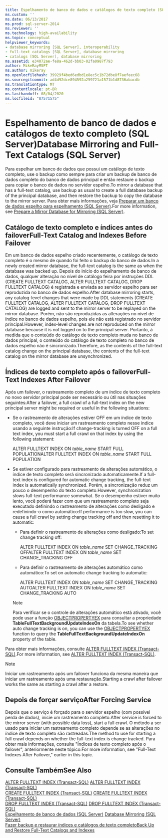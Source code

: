 ```yaml
---
title: Espelhamento de banco de dados e catálogos de texto completo (SQL Server) | Microsoft Docs
ms.custom: ''
ms.date: 06/13/2017
ms.prod: sql-server-2014
ms.reviewer: ''
ms.technology: high-availability
ms.topic: conceptual
helpviewer_keywords:
- database mirroring [SQL Server], interoperability
- full-text catalogs [SQL Server], database mirroring
- catalogs [SQL Server], database mirroring
ms.assetid: e34072ae-fe8a-462d-bb03-02fa0987f793
author: MikeRayMSFT
ms.author: mikeray
ms.openlocfilehash: 39929f4bed6edbd1e8ec5c1b72dbe8f7aefeec68
ms.sourcegitcommit: ad4d92dce894592a259721a1571b1d8736abacdb
ms.translationtype: MT
ms.contentlocale: pt-BR
ms.lasthandoff: 08/04/2020
ms.locfileid: "87571575"
---
```

# <a name="database-mirroring-and-full-text-catalogs-sql-server"></a><span data-ttu-id="24251-102">Espelhamento de banco de dados e catálogos de texto completo (SQL Server)</span><span class="sxs-lookup"><span data-stu-id="24251-102">Database Mirroring and Full-Text Catalogs (SQL Server)</span></span>
  <span data-ttu-id="24251-103">Para espelhar um banco de dados que possui um catálogo de texto completo, use o backup como sempre para criar um backup de banco de dados completo do banco de dados principal e então restaure o backup para copiar o banco de dados no servidor espelho.</span><span class="sxs-lookup"><span data-stu-id="24251-103">To mirror a database that has a full-text catalog, use backup as usual to create a full database backup of the principal database, and then restore the backup to copy the database to the mirror server.</span></span> <span data-ttu-id="24251-104">Para obter mais informações, veja [Preparar um banco de dados espelho para espelhamento &#40;SQL Server&#41;](prepare-a-mirror-database-for-mirroring-sql-server.md).</span><span class="sxs-lookup"><span data-stu-id="24251-104">For more information, see [Prepare a Mirror Database for Mirroring &#40;SQL Server&#41;](prepare-a-mirror-database-for-mirroring-sql-server.md).</span></span>  
  
## <a name="full-text-catalog-and-indexes-before-failover"></a><span data-ttu-id="24251-105">Catálogo de texto completo e índices antes do failover</span><span class="sxs-lookup"><span data-stu-id="24251-105">Full-Text Catalog and Indexes Before Failover</span></span>  
 <span data-ttu-id="24251-106">Em um banco de dados espelho criado recentemente, o catálogo de texto completo é o mesmo de quando foi feito o backup do banco de dados.</span><span class="sxs-lookup"><span data-stu-id="24251-106">In a newly created mirror database, the full-text catalog is the same as when the database was backed up.</span></span> <span data-ttu-id="24251-107">Depois do início do espelhamento de banco de dados, qualquer alteração no nível de catálogo feira por instruções DDL (CREATE FULLTEXT CATALOG, ALTER FULLTEXT CATALOG, DROP FULLTEXT CATALOG) é registrada e enviada ao servidor espelho para ser reproduzida no banco de dados espelho.</span><span class="sxs-lookup"><span data-stu-id="24251-107">After database mirroring starts, any catalog-level changes that were made by DDL statements (CREATE FULLTEXT CATALOG, ALTER FULLTEXT CATALOG, DROP FULLTEXT CATALOG) are logged and sent to the mirror server to be replayed on the mirror database.</span></span> <span data-ttu-id="24251-108">Porém, não são reproduzidas as alterações no nível de índice no banco de dados espelho, pois ele não está registrado no servidor principal.</span><span class="sxs-lookup"><span data-stu-id="24251-108">However, index-level changes are not reproduced on the mirror database because it is not logged on to the principal server.</span></span> <span data-ttu-id="24251-109">Portanto, à medida que o conteúdo do catálogo de texto completo muda no banco de dados principal, o conteúdo do catálogo de texto completo no banco de dados espelho não é sincronizado.</span><span class="sxs-lookup"><span data-stu-id="24251-109">Therefore, as the contents of the full-text catalog change on the principal database, the contents of the full-text catalog on the mirror database are unsynchronized.</span></span>  
  
## <a name="full-text-indexes-after-failover"></a><span data-ttu-id="24251-110">Índices de texto completo após o failover</span><span class="sxs-lookup"><span data-stu-id="24251-110">Full-Text Indexes After Failover</span></span>  
 <span data-ttu-id="24251-111">Após um failover, o rastreamento completo de um índice de texto completo no novo servidor principal pode ser necessário ou útil nas situações seguintes:</span><span class="sxs-lookup"><span data-stu-id="24251-111">After a failover, a full crawl of a full-text index on the new principal server might be required or useful in the following situations:</span></span>  
  
-   <span data-ttu-id="24251-112">Se o rastreamento de alterações estiver OFF em um índice de texto completo, você deve iniciar um rastreamento completo nesse índice usando a seguinte instrução:</span><span class="sxs-lookup"><span data-stu-id="24251-112">If change-tracking is turned OFF on a full text index, you must start a full crawl on that index by using the following statement:</span></span>  
  
     <span data-ttu-id="24251-113">ALTER FULLTEXT INDEX ON *table_name* START FULL POPULATION</span><span class="sxs-lookup"><span data-stu-id="24251-113">ALTER FULLTEXT INDEX ON *table_name* START FULL POPULATION</span></span>  
  
-   <span data-ttu-id="24251-114">Se estiver configurado para rastreamento de alterações automático, o índice de texto completo será sincronizado automaticamente.</span><span class="sxs-lookup"><span data-stu-id="24251-114">If a full-text index is configured for automatic change tracking, the full-text index is automatically synchronized.</span></span> <span data-ttu-id="24251-115">Porém, a sincronização reduz um pouco o desempenho do texto completo.</span><span class="sxs-lookup"><span data-stu-id="24251-115">However, synchronization slows full-text performance somewhat.</span></span> <span data-ttu-id="24251-116">Se o desempenho estiver muito lento, você poderá fazer com que um rastreamento completo seja executado definindo o rastreamento de alterações como desligado e redefinindo-o como automático:</span><span class="sxs-lookup"><span data-stu-id="24251-116">If performance is too slow, you can cause a full crawl by setting change tracking off and then resetting it to automatic:</span></span>  
  
    -   <span data-ttu-id="24251-117">Para definir o rastreamento de alterações como desligado:</span><span class="sxs-lookup"><span data-stu-id="24251-117">To set change tracking off:</span></span>  
  
         <span data-ttu-id="24251-118">ALTER FULLTEXT INDEX ON *table_name* SET CHANGE_TRACKING OFF</span><span class="sxs-lookup"><span data-stu-id="24251-118">ALTER FULLTEXT INDEX ON *table_name* SET CHANGE_TRACKING OFF</span></span>  
  
    -   <span data-ttu-id="24251-119">Para definir o rastreamento de alterações automático como automático:</span><span class="sxs-lookup"><span data-stu-id="24251-119">To set on automatic change tracking to automatic:</span></span>  
  
         <span data-ttu-id="24251-120">ALTER FULLTEXT INDEX ON *table_name* SET CHANGE_TRACKING AUTO</span><span class="sxs-lookup"><span data-stu-id="24251-120">ALTER FULLTEXT INDEX ON *table_name* SET CHANGE_TRACKING AUTO</span></span>  
  
    > [!NOTE]  
    >  <span data-ttu-id="24251-121">Para verificar se o controle de alterações automático está ativado, você pode usar a função [OBJECTPROPERTYEX](/sql/t-sql/functions/objectproperty-transact-sql) para consultar a propriedade **TableFullTextBackgroundUpdateIndexOn** da tabela.</span><span class="sxs-lookup"><span data-stu-id="24251-121">To see whether auto change tracking is on, you can use the [OBJECTPROPERTYEX](/sql/t-sql/functions/objectproperty-transact-sql) function to query the **TableFullTextBackgroundUpdateIndexOn** property of the table.</span></span>  
  
 <span data-ttu-id="24251-122">Para obter mais informações, consulte [ALTER FULLTEXT INDEX &#40;Transact-SQL&#41;](/sql/t-sql/statements/alter-fulltext-index-transact-sql).</span><span class="sxs-lookup"><span data-stu-id="24251-122">For more information, see [ALTER FULLTEXT INDEX &#40;Transact-SQL&#41;](/sql/t-sql/statements/alter-fulltext-index-transact-sql).</span></span>  
  
> [!NOTE]  
>  <span data-ttu-id="24251-123">Iniciar um rastreamento após um failover funciona da mesma maneira que iniciar um rastreamento após uma restauração.</span><span class="sxs-lookup"><span data-stu-id="24251-123">Starting a crawl after failover works the same as starting a crawl after a restore.</span></span>  
  
## <a name="after-forcing-service"></a><span data-ttu-id="24251-124">Depois de forçar serviço</span><span class="sxs-lookup"><span data-stu-id="24251-124">After Forcing Service</span></span>  
 <span data-ttu-id="24251-125">Depois que o serviço é forçado para o servidor espelho (com possível perda de dados), inicie um rastreamento completo.</span><span class="sxs-lookup"><span data-stu-id="24251-125">After service is forced to the mirror server (with possible data loss), start a full crawl.</span></span> <span data-ttu-id="24251-126">O método a ser usado para iniciar um rastreamento completo depende se as alterações no índice de texto completo são rastreadas.</span><span class="sxs-lookup"><span data-stu-id="24251-126">The method to use for starting a full crawl depends on whether the full-text index is change tracked.</span></span> <span data-ttu-id="24251-127">Para obter mais informações, consulte "Índices de texto completo após o failover", anteriormente neste tópico.</span><span class="sxs-lookup"><span data-stu-id="24251-127">For more information, see "Full-Text Indexes After Failover," earlier in this topic.</span></span>  
  
## <a name="see-also"></a><span data-ttu-id="24251-128">Consulte Também</span><span class="sxs-lookup"><span data-stu-id="24251-128">See Also</span></span>  
 <span data-ttu-id="24251-129">[ALTER FULLTEXT INDEX &#40;Transact-SQL&#41;](/sql/t-sql/statements/alter-fulltext-index-transact-sql) </span><span class="sxs-lookup"><span data-stu-id="24251-129">[ALTER FULLTEXT INDEX &#40;Transact-SQL&#41;](/sql/t-sql/statements/alter-fulltext-index-transact-sql) </span></span>  
 <span data-ttu-id="24251-130">[CREATE FULLTEXT INDEX &#40;Transact-SQL&#41;](/sql/t-sql/statements/create-fulltext-index-transact-sql) </span><span class="sxs-lookup"><span data-stu-id="24251-130">[CREATE FULLTEXT INDEX &#40;Transact-SQL&#41;](/sql/t-sql/statements/create-fulltext-index-transact-sql) </span></span>  
 <span data-ttu-id="24251-131">[DROP FULLTEXT INDEX &#40;Transact-SQL&#41;](/sql/t-sql/statements/drop-fulltext-index-transact-sql) </span><span class="sxs-lookup"><span data-stu-id="24251-131">[DROP FULLTEXT INDEX &#40;Transact-SQL&#41;](/sql/t-sql/statements/drop-fulltext-index-transact-sql) </span></span>  
 <span data-ttu-id="24251-132">[Espelhamento de banco de dados &#40;SQL Server&#41;](database-mirroring-sql-server.md) </span><span class="sxs-lookup"><span data-stu-id="24251-132">[Database Mirroring &#40;SQL Server&#41;](database-mirroring-sql-server.md) </span></span>  
 [<span data-ttu-id="24251-133">Fazer backup e restaurar índices e catálogos de texto completo</span><span class="sxs-lookup"><span data-stu-id="24251-133">Back Up and Restore Full-Text Catalogs and Indexes</span></span>](../../relational-databases/indexes/indexes.md)  
  
  
